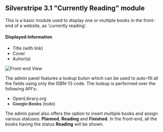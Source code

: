 ## Silverstripe 3.1 "Currently Reading" module ##

This is a basic module used to display one or multiple books in the front-end of a website, as 'currently reading'.

#### Displayed information ####
- Title (with link)
- Cover
- Auhor(s)

![Front-end View](http://savedonthe.net/image/2025/SilverstripeCurrentlyReading1.jpg)


The admin panel features a lookup buton which can be used to auto-fill all the fields using only the ISBN-13 code. The lookup is performed over the following API's:
- OpenLibrary.org
- ~~Google Books~~ (todo)

The admin panel also offers the option to insert multiple books and assign various statuses: __Planned__, __Reading__ and __Finished__. In the front-end, all the books having the status __Reading__ will be shown.
